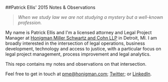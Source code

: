 ##Patrick Ellis' 2015 Notes & Observations

> *When we study law we are not studying a mystery but a well-known profession.*

My name is Patrick Ellis and I'm a licensed attorney and Legal Project Manager at [Honigman Miller Schwartz and Cohn LLP](http://www.honigman.com/) in Detroit, MI. I am broadly interested in the intersection of legal operations, business development, technology and access to justice, with a particular focus on legal project management, process improvement and legal analytics.

This repo contains my notes and observations on that intersection.

Feel free to get in touch at pme@honigman.com; [Twitter](https://twitter.com/pmellis); or [LinkedIn](https://www.linkedin.com/profile/public-profile-settings?trk=prof-edit-edit-public_profile).
